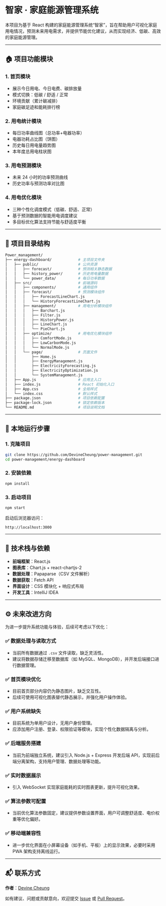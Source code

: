 # 智家 · 家庭能源管理系统

本项目为基于 React 构建的家庭能源管理系统“智家”，旨在帮助用户可视化家庭用电情况，预测未来用电需求，并提供节能优化建议，从而实现经济、低碳、高效的家庭能源管理。

---

## 🏠 项目功能模块

### 1. 首页模块
- 展示今日用电、今日电费、碳排放量
- 模式切换：低碳 / 舒适 / 正常
- 环境贡献（累计碳减排）
- 家庭碳足迹和能耗排行榜

### 2. 用电统计模块
- 每日功率曲线图（总功率+电器功率）
- 电器功耗占比图（饼图）
- 历史每日用电量趋势图
- 本年度总用电柱状图

### 3. 用电预测模块
- 未来 24 小时的功率预测曲线
- 历史功率与预测功率对比图

### 4. 用电优化模块
- 三种个性化调度模式（低碳、舒适、正常）
- 基于预测数据的智能用电调度建议
- 多目标优化算法支持节能与舒适度平衡

---

## 📁 项目目录结构

```bash
Power_management/
├── energy-dashboard/            # 主项目文件夹
│   ├── public/                  # 公共资源
│   │   ├── forecast/            # 预测相关静态数据
│   │   ├── history_power/       # 历史用电量数据
│   │   └── power_data/          # 每日功率数据
│   ├── src/                     # 前端源码
│   │   ├── components/          # 通用组件
│   │   ├── forecast/            # 预测模块组件
│   │   │   ├── ForecastLineChart.js
│   │   │   └── HistoryForecastLineChart.js
│   │   ├── management/          # 用电分析模块组件
│   │   │   ├── Barchart.js
│   │   │   ├── Filter.js
│   │   │   ├── HistoryPower.js
│   │   │   ├── LineChart.js
│   │   │   └── PieChart.js
│   │   ├── optimize/            # 用电优化模块组件
│   │   │   ├── ComfortMode.js
│   │   │   ├── LowCarbonMode.js
│   │   │   └── NormalMode.js
│   │   └── page/                # 页面文件
│   │       ├── Home.js
│   │       ├── EnergyManagement.js
│   │       ├── ElectricityForecasting.js
│   │       ├── ElectricityOptimization.js
│   │       └── SystemManagement.js
│   ├── App.js                   # 应用主入口
│   ├── index.js                 # React 初始化入口
│   ├── App.css                  # 全局样式
│   └── index.css                # 默认样式
├── package.json                 # 项目依赖配置
├── package-lock.json            # 锁定依赖版本
└── README.md                    # 项目说明文档
```

----

## 🚀 本地运行步骤

### 1. 克隆项目

```bash
git clone https://github.com/DevineCheung/power-management.git
cd power-management/energy-dashboard
```

### 2. 安装依赖

```bash
npm install
```

### 3. 启动项目

```bash
npm start
```

启动后浏览器访问：

```https
http://localhost:3000
```

------

## 🧰 技术栈与依赖

- **前端框架**：React.js
- **图表库**：Chart.js + react-chartjs-2
- **数据处理**：Papaparse（CSV 文件解析）
- **数据获取**：Fetch API
- **界面设计**：CSS 模块化 + 响应式布局
- **开发工具**：IntelliJ IDEA

------

## ⚙️ 未来改进方向

为进一步提升系统功能与体验，后续可考虑以下优化：

### ✅ 数据处理与读取方式

- 当前所有数据通过 `.csv` 文件读取，缺乏灵活性。
- 建议将数据存储迁移至数据库（如 MySQL、MongoDB），并开发后端接口进行数据管理。

### ✅ 首页模块优化

- 目前首页部分内容仍为静态图片，缺乏交互性。
- 后续可使用可视化图表替代静态展示，并强化用户操作体验。

### ✅ 用户系统缺失

- 目前系统为单用户设计，无用户身份管理。
- 应添加用户注册、登录、权限验证等模块，实现个性化数据隔离与分析。

### ✅ 后端服务搭建

- 当前为前端独立系统，建议引入 Node.js + Express 开发后端 API，实现前后端分离架构，支持用户管理、数据处理等功能。

### ✅ 实时数据展示

- 引入 WebSocket 实现家庭能耗的实时图表更新，提升可视化效果。

### ✅ 算法参数可配置

- 当前优化算法参数固定，建议提供参数设置界面，用户可调整舒适度、电价权重等优化偏好。

### ✅ 移动端兼容性

- 进一步优化界面在小屏幕设备（如手机、平板）上的显示效果，必要时采用 PWA 架构支持离线运行。

------

## 📬 联系方式

**作者**：[Devine Cheung](https://github.com/DevineCheung)

如有建议、问题或贡献意向，欢迎提交 [Issue](https://github.com/DevineCheung/power-management/issues) 或 [Pull Request](https://github.com/DevineCheung/power-management/pulls)。
